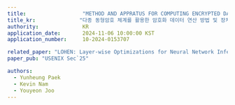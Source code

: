 ```yaml
---
title:                  "METHOD AND APPRATUS FOR COMPUTING ENCRYPTED DATA USING MULTI-HOMOMORPHIC ENCRYPTION SYSTEM"
title_kr:              "다종 동형암호 체계를 활용한 암호화 데이터 연산 방법 및 장치"
authority:              KR
application_date:       2024-11-06 10:00:00 KST
application_number:     10-2024-0153707

related_paper: "LOHEN: Layer-wise Optimizations for Neural Network Inferences over Encrypted Data with High Performance or Accuracy"
paper_pub: "USENIX Sec`25"

authors:
  - Yunheung Paek
  - Kevin Nam
  - Youyeon Joo
---
```


<!-- ---
title:          "SLOTHE : Lazy Approximation of Non-Arithmetic Neural Network Functions over Encrypted Data"
date:           2025-08-13 01:00:00 KST
selected:       true
pub:            "USENIX Security Symposium (USENIX Sec)"
# pub_pre:        "Submitted to "
# pub_post:       'Under review.'
# pub_last:       ' <span class="badge badge-pill badge-publication badge-success">Spotlight</span>'
pub_date:       "2025"

abstract: >-
  Existing works adopt an eager approximation (EA) strategy to approximate non-arithmetic functions (NAFs), which statically replaces each NAF with a fixed polynomial, locking in computational errors and limiting optimization opportunities. We propose SLOTHE, a lazy approximation (LA) solution that recursively decomposes NAF codes into arithmetic and nonarithmetic sub-functions, selectively approximating only the non-arithmetic components when required.
# cover:          /assets/images/covers/cover3.jpg
authors:
  - Kevin Nam*
  - Youyeon Joo*
  - Seungjin Ha
  - Yunheung Paek#
links:
  # Paper: https://www.usenix.org/system/files/conference/usenixsecurity25/
  Code: https://github.com/SNUSOR-PECT/SLOTHE
  Zenodo: https://zenodo.org/records/15572278
--- -->

